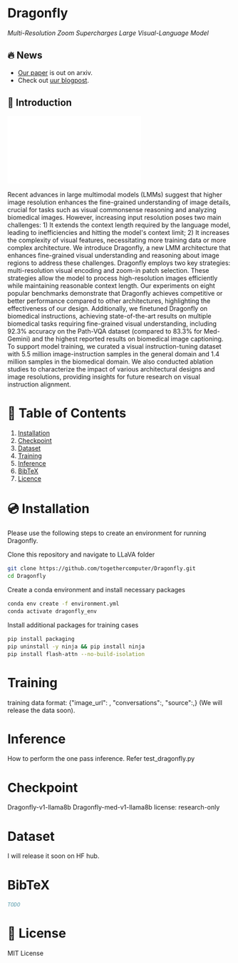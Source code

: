 # Dragonfly

*Multi-Resolution Zoom Supercharges Large Visual-Language Model*

## 🔥 News
- [Our paper](todo) is out on arxiv.
- Check out [uur blogpost](todo).


## 📖 Introduction

![Dragonfly framework](assets/model_overview.pdf)

Recent advances in large multimodal models (LMMs) suggest that higher image resolution enhances the fine-grained understanding of image details, crucial for tasks such as visual commonsense reasoning and analyzing biomedical images. However, increasing input resolution poses two main challenges: 1) It extends the context length required by the language model, leading to inefficiencies and hitting the model's context limit; 2) It increases the complexity of visual features, necessitating more training data or more complex architecture. We introduce Dragonfly, a new LMM architecture that enhances fine-grained visual understanding and reasoning about image regions to address these challenges. Dragonfly employs two key strategies: multi-resolution visual encoding and zoom-in patch selection. These strategies allow the model to process high-resolution images efficiently while maintaining reasonable context length. Our experiments on eight popular benchmarks demonstrate that Dragonfly achieves competitive or better performance compared to other architectures, highlighting the effectiveness of our design. Additionally, we finetuned Dragonfly on biomedical instructions, achieving state-of-the-art results on multiple biomedical tasks requiring fine-grained visual understanding, including 92.3% accuracy on the Path-VQA dataset (compared to 83.3% for Med-Gemini) and the highest reported results on biomedical image captioning. To support model training, we curated a visual instruction-tuning dataset with 5.5 million image-instruction samples in the general domain and 1.4 million samples in the biomedical domain. We also conducted ablation studies to characterize the impact of various architectural designs and image resolutions, providing insights for future research on visual instruction alignment.


# 📖 Table of Contents
1. [Installation](#installation)
2. [Checkpoint](#checkpoint)
3. [Dataset](#dataset)
4. [Training](#training)
5. [Inference](#inference)
6. [BibTeX](#bibtex)
7. [Licence](#license)


<a name="installation"/>

# 💿 Installation

Please use the following steps to create an environment for running Dragonfly.

Clone this repository and navigate to LLaVA folder
```bash
git clone https://github.com/togethercomputer/Dragonfly.git
cd Dragonfly
```

Create a conda environment and install necessary packages
```bash
conda env create -f environment.yml
conda activate dragonfly_env
```

Install additional packages for training cases
```bash
pip install packaging
pip uninstall -y ninja && pip install ninja
pip install flash-attn --no-build-isolation
```

<a name="training"/>

# Training
training data format:
{"image_url": , "conversations":, "source":,} (We will release the data soon).

<a name="inference"/>

# Inference
How to perform the one pass inference. Refer test_dragonfly.py

<a name="checkpoint"/>

# Checkpoint

Dragonfly-v1-llama8b
Dragonfly-med-v1-llama8b
license: research-only

<a name="dataset"/>

# Dataset

I will release it soon on HF hub. 

<a name="bibtex"/>

# BibTeX

```bibtex
TODO
```
<a name="license"/>

# 🪪 License

MIT License

